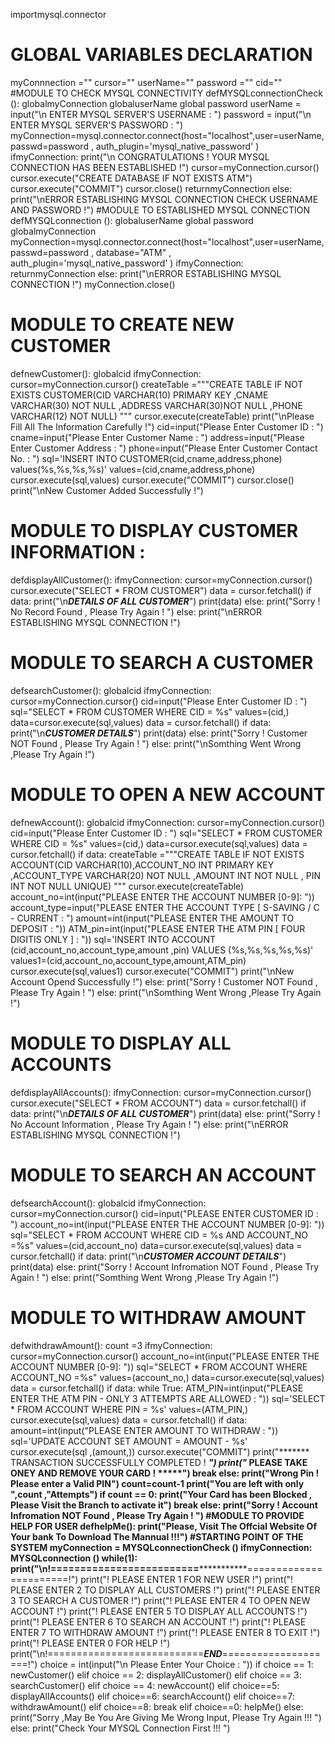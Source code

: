 importmysql.connector
# GLOBAL VARIABLES DECLARATION 
myConnnection ="" 
cursor="" 
userName="" 
password ="" 
cid="" 
#MODULE TO CHECK MYSQL CONNECTIVITY 
defMYSQLconnectionCheck (): 
globalmyConnection
globaluserName
global password 
userName = input("\n ENTER MYSQL SERVER'S USERNAME : ") 
password = input("\n ENTER MYSQL SERVER'S PASSWORD : ") myConnection=mysql.connector.connect(host="localhost",user=userName,passwd=password , auth_plugin='mysql_native_password' ) 
ifmyConnection: 
print("\n CONGRATULATIONS ! YOUR MYSQL CONNECTION HAS BEEN ESTABLISHED !") 
cursor=myConnection.cursor() 
cursor.execute("CREATE DATABASE IF NOT EXISTS ATM") 
cursor.execute("COMMIT") 
cursor.close()
returnmyConnection
else: 
print("\nERROR ESTABLISHING MYSQL CONNECTION CHECK USERNAME AND PASSWORD !") 
#MODULE TO ESTABLISHED MYSQL CONNECTION 
defMYSQLconnection (): 
globaluserName
global password 
globalmyConnection
myConnection=mysql.connector.connect(host="localhost",user=userName,passwd=password , database="ATM" , auth_plugin='mysql_native_password' ) 
ifmyConnection: 
returnmyConnection
else: 
print("\nERROR ESTABLISHING MYSQL CONNECTION !") 
myConnection.close()
# MODULE TO CREATE NEW CUSTOMER 
defnewCustomer():
globalcid
ifmyConnection: 
cursor=myConnection.cursor() 
createTable ="""CREATE TABLE IF NOT EXISTS CUSTOMER(CID VARCHAR(10) PRIMARY KEY ,CNAME VARCHAR(30) NOT NULL ,ADDRESS VARCHAR(30)NOT NULL ,PHONE VARCHAR(12) NOT NULL) """ 
cursor.execute(createTable) 
print("\nPlease Fill All The Information Carefully !") 
cid=input("Please Enter Customer ID : ") 
cname=input("Please Enter Customer Name : ") 
address=input("Please Enter Customer Address : ") 
phone=input("Please Enter Customer Contact No. : ") 
sql='INSERT INTO CUSTOMER(cid,cname,address,phone) values(%s,%s,%s,%s)' 
values=(cid,cname,address,phone) 
cursor.execute(sql,values) 
cursor.execute("COMMIT") 
cursor.close()
print("\nNew Customer Added Successfully !") 
# MODULE TO DISPLAY CUSTOMER INFORMATION :
defdisplayAllCustomer(): 
ifmyConnection: 
cursor=myConnection.cursor() 
cursor.execute("SELECT * FROM CUSTOMER") 
data = cursor.fetchall() 
if data: 
print("\n*****DETAILS OF ALL CUSTOMER*****") 
print(data) 
else: 
print("Sorry ! No Record Found , Please Try Again ! ") 
else: 
print("\nERROR ESTABLISHING MYSQL CONNECTION !") 
# MODULE TO SEARCH A CUSTOMER 
defsearchCustomer(): 
globalcid
ifmyConnection: 
cursor=myConnection.cursor() 
cid=input("Please Enter Customer ID : ") 
sql="SELECT * FROM CUSTOMER WHERE CID = %s" 
values=(cid,) 
data=cursor.execute(sql,values) 
data = cursor.fetchall() 
if data: 
print("\n*****CUSTOMER DETAILS*****") 
print(data) 
else: 
print("Sorry ! Customer NOT Found , Please Try Again ! ") 
else: 
print("\nSomthing Went Wrong ,Please Try Again !") 
# MODULE TO OPEN A NEW ACCOUNT 
defnewAccount(): 
globalcid
ifmyConnection: 
cursor=myConnection.cursor() 
cid=input("Please Enter Customer ID : ") 
sql="SELECT * FROM CUSTOMER WHERE CID = %s" 
values=(cid,) 
data=cursor.execute(sql,values) 
data = cursor.fetchall() 
if data: 
createTable ="""CREATE TABLE IF NOT EXISTS ACCOUNT(CID VARCHAR(10),ACCOUNT_NO INT PRIMARY KEY ,ACCOUNT_TYPE VARCHAR(20) NOT NULL ,AMOUNT INT NOT NULL , PIN INT NOT NULL UNIQUE) """ 
cursor.execute(createTable) 
account_no=int(input("PLEASE ENTER THE ACCOUNT NUMBER [0-9]: "))
account_type=input("PLEASE ENTER THE ACCOUNT TYPE [ S-SAVING / C - CURRENT : ") 
amount=int(input("PLEASE ENTER THE AMOUNT TO DEPOSIT : ")) 
ATM_pin=int(input("PLEASE ENTER THE ATM PIN [ FOUR DIGITIS ONLY ] : ")) 
sql='INSERT INTO ACCOUNT (cid,account_no,account_type,amount ,pin) VALUES (%s,%s,%s,%s,%s)' 
values1=(cid,account_no,account_type,amount,ATM_pin) 
cursor.execute(sql,values1) 
cursor.execute("COMMIT") 
print("\nNew Account Opend Successfully !") 
else: 
print("Sorry ! Customer NOT Found , Please Try Again ! ") 
else: print("\nSomthing Went Wrong ,Please Try Again !") 
# MODULE TO DISPLAY ALL ACCOUNTS 
defdisplayAllAccounts(): 
ifmyConnection: 
cursor=myConnection.cursor() 
cursor.execute("SELECT * FROM ACCOUNT") 
data = cursor.fetchall() 
if data: 
print("\n*****DETAILS OF ALL CUSTOMER*****") 
print(data) 
else: 
print("Sorry ! No Account Information , Please Try Again ! ") 
else: 
print("\nERROR ESTABLISHING MYSQL CONNECTION !") 
# MODULE TO SEARCH AN ACCOUNT 
defsearchAccount(): 
globalcid
ifmyConnection: 
cursor=myConnection.cursor() 
cid=input("PLEASE ENTER CUSTOMER ID : ") 
account_no=int(input("PLEASE ENTER THE ACCOUNT NUMBER [0-9]: ")) 
sql="SELECT * FROM ACCOUNT WHERE CID = %s AND ACCOUNT_NO =%s" 
values=(cid,account_no) 
data=cursor.execute(sql,values) 
data = cursor.fetchall() 
if data: 
print("\n*****CUSTOMER ACCOUNT DETAILS*****") 
print(data) 
else: 
print("Sorry ! Account Infromation NOT Found , Please Try Again ! ") 
else: 
print("Somthing Went Wrong ,Please Try Again !") 
# MODULE TO WITHDRAW AMOUNT 
defwithdrawAmount(): 
count =3 
ifmyConnection: 
cursor=myConnection.cursor() 
account_no=int(input("PLEASE ENTER THE ACCOUNT NUMBER [0-9]: ")) 
sql="SELECT * FROM ACCOUNT WHERE ACCOUNT_NO =%s" 
values=(account_no,) 
data=cursor.execute(sql,values) 
data = cursor.fetchall() 
if data: 
while True: 
ATM_PIN=int(input("PLEASE ENTER THE ATM PIN - ONLY 3 
ATTEMPTS ARE ALLOWED : ")) 
sql='SELECT * FROM ACCOUNT WHERE PIN = %s' 
values=(ATM_PIN,) 
cursor.execute(sql,values) 
data = cursor.fetchall() 
if data: 
amount=int(input("PLEASE ENTER AMOUNT TO WITHDRAW 
: ")) 
sql='UPDATE ACCOUNT SET AMOUNT = AMOUNT - %s' 
cursor.execute(sql ,(amount,)) 
cursor.execute("COMMIT") 
print("******* TRANSACTION SUCCESSFULLY COMPLETED ! 
*******") 
print("***** PLEASE TAKE ONEY AND REMOVE YOUR CARD ! 
*****") 
break
else: 
print("Wrong Pin ! Please enter a Valid PIN") 
count=count-1 
print("You are left with only ",count ,"Attempts") 
if count == 0: 
print("Your Card has been Blocked , Please Visit the Branch to activate it") 
break
else: 
print("Sorry ! Account Infromation NOT Found , Please Try Again ! ")
#MODULE TO PROVIDE HELP FOR USER 
defhelpMe(): 
print("Please, Visit The Offcial Website Of Your bank To Download The Mannual !!!")
#STARTING POINT OF THE SYSTEM 
myConnection = MYSQLconnectionCheck () 
ifmyConnection: 
MYSQLconnection () 
while(1): 
print("\n!=========================*************=======================!") 
print("! PLEASE ENTER 1 FOR NEW USER !") print("! PLEASE ENTER 2 TO DISPLAY ALL 
CUSTOMERS !") 
print("! PLEASE ENTER 3 TO SEARCH A CUSTOMER !") 
print("! PLEASE ENTER 4 TO OPEN NEW ACCOUNT !") 
print("! PLEASE ENTER 5 TO DISPLAY ALL ACCOUNTS !") 
print("! PLEASE ENTER 6 TO SEARCH AN ACCOUNT !") 
print("! PLEASE ENTER 7 TO WITHDRAW AMOUNT !") 
print("! PLEASE ENTER 8 TO EXIT !") 
print("! PLEASE ENTER 0 FOR HELP !") 
print("\n!===========================*****END*****====================!") 
choice = int(input("\n Please Enter Your Choice : ")) 
if choice == 1: 
newCustomer()
elif choice == 2: 
displayAllCustomer()
elif choice == 3: 
searchCustomer()
elif choice == 4: 
newAccount()
elif choice==5: 
displayAllAccounts()
elif choice==6: 
searchAccount()
elif choice==7: 
withdrawAmount()
elif choice==8: 
break
elif choice==0: 
helpMe()
else: 
print("Sorry ,May Be You Are Giving Me Wrong Input, Please Try Again !!! ") 
else: print("Check Your MYSQL Connection First !!! ")
